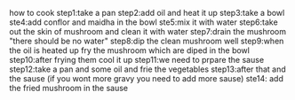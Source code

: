 how to cook 
step1:take a pan 
step2:add oil and heat it up 
step3:take a bowl
ste4:add conflor and maidha in the bowl
ste5:mix it with water 
step6:take out the skin of mushroom and clean it with water 
step7:drain the mushroom "there should be no water"
step8:dip the clean mushroom well 
step9:when the oil is heated up fry the mushroom which are diped in the bowl
step10:after frying them cool it up 
step11:we need to prpare the sause 
step12:take a pan and some oil and frie the vegetables 
step13:after that and the sause (if you wont more gravy you need to add more sause)
ste14: add the fried mushroom in the sause 
